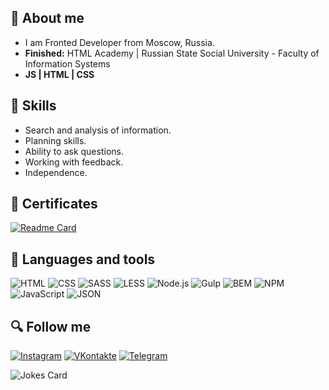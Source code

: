 
## :pencil: About me

* I am Fronted Developer from Moscow, Russia.
* **Finished:** HTML Academy | Russian State Social University - Faculty of Information Systems 
* **JS | HTML | CSS**


## :wrench: Skills

* Search and analysis of information.
* Planning skills.
* Ability to ask questions.
* Working with feedback.
* Independence.

## :link: Certificates

[![Readme Card](https://github-readme-stats.vercel.app/api/pin/?username=verrtiga&repo=Certificates)](https://github.com/verrtiga/Certificates)


## :open_file_folder: Languages and tools

![HTML](https://img.shields.io/badge/-HTML-24292f?style=for-the-badge&logo=HTML5)
![CSS](https://img.shields.io/badge/-CSS-039BE5?style=for-the-badge&logo=CSS)
![SASS](https://img.shields.io/badge/-SASS-F2F2F2?style=for-the-badge&logo=SASS)
![LESS](https://img.shields.io/badge/-LESS-1d365d?style=for-the-badge&logo=LESS)
![Node.js](https://img.shields.io/badge/-Node.js-24292f?style=for-the-badge&logo=Node.js)
![Gulp](https://img.shields.io/badge/-Gulp-F2F2F2?style=for-the-badge&logo=Gulp)
![BEM](https://img.shields.io/badge/-BEM-24292f?style=for-the-badge&logo=BEM)
![NPM](https://img.shields.io/badge/-NPM-F2F2F2?style=for-the-badge&logo=NPM)
![JavaScript](https://img.shields.io/badge/-JavaScript-F2F2F2?style=for-the-badge&logo=JavaScript)
![JSON](https://img.shields.io/badge/-JSON-24292f?style=for-the-badge&logo=JSON)

## :mag: Follow me
[![Instagram](https://img.shields.io/badge/-Instagram-24292f?style=for-the-badge&logo=Instagram)](https://www.instagram.com/verrtiga/)
[![VKontakte](https://img.shields.io/badge/-VKontakte-24292f?style=for-the-badge&logo=VK)](https://vk.com/vertiga01)
[![Telegram](https://img.shields.io/badge/-Telegram-24292f?style=for-the-badge&logo=Telegram)](https://t.me/verrtiga)

<img src="https://readme-jokes.vercel.app/api" alt="Jokes Card" />

